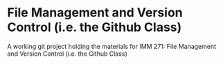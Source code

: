 # File Management and Version Control (i.e. the Github Class)

A working git project holding the materials for IMM 271: File Management and Version Control (i.e. the Github Class)
